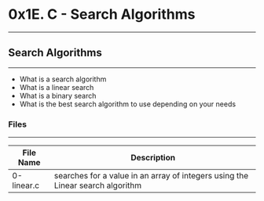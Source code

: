 # 0x1E. C - Search Algorithms
---

## Search Algorithms
---
- What is a search algorithm
- What is a linear search
- What is a binary search
- What is the best search algorithm to use depending on your needs
### Files
---
File Name | Description
--- | ---
0-linear.c | searches for a value in an array of integers using the Linear search algorithm
